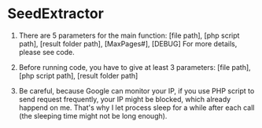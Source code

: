 # SeedExtractor

1. There are 5 parameters for the main function:
[file path], [php script path], [result folder path], [MaxPages#], [DEBUG]
For more details, please see code.

2. Before running code, you have to give at least 3 parameters:
[file path], [php script path], [result folder path]

3. Be careful, because Google can monitor your IP, if you use PHP script to send request frequently,
your IP might be blocked, which already happend on me. That's why I let process sleep for a while 
after each call (the sleeping time might not be long enough).